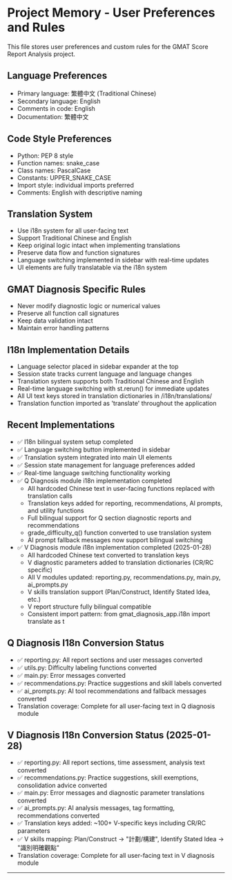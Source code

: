 # Project Memory - User Preferences and Rules

This file stores user preferences and custom rules for the GMAT Score Report Analysis project.

## Language Preferences
- Primary language: 繁體中文 (Traditional Chinese)
- Secondary language: English
- Comments in code: English
- Documentation: 繁體中文

## Code Style Preferences
- Python: PEP 8 style
- Function names: snake_case
- Class names: PascalCase
- Constants: UPPER_SNAKE_CASE
- Import style: individual imports preferred
- Comments: English with descriptive naming

## Translation System
- Use i18n system for all user-facing text
- Support Traditional Chinese and English
- Keep original logic intact when implementing translations
- Preserve data flow and function signatures
- Language switching implemented in sidebar with real-time updates
- UI elements are fully translatable via the i18n system

## GMAT Diagnosis Specific Rules
- Never modify diagnostic logic or numerical values
- Preserve all function call signatures
- Keep data validation intact
- Maintain error handling patterns

## I18n Implementation Details
- Language selector placed in sidebar expander at the top
- Session state tracks current language and language changes
- Translation system supports both Traditional Chinese and English
- Real-time language switching with st.rerun() for immediate updates
- All UI text keys stored in translation dictionaries in /i18n/translations/
- Translation function imported as 'translate' throughout the application

## Recent Implementations
- ✅ I18n bilingual system setup completed
- ✅ Language switching button implemented in sidebar
- ✅ Translation system integrated into main UI elements
- ✅ Session state management for language preferences added
- ✅ Real-time language switching functionality working
- ✅ Q Diagnosis module i18n implementation completed
  - All hardcoded Chinese text in user-facing functions replaced with translation calls
  - Translation keys added for reporting, recommendations, AI prompts, and utility functions
  - Full bilingual support for Q section diagnostic reports and recommendations
  - grade_difficulty_q() function converted to use translation system
  - AI prompt fallback messages now support bilingual switching
- ✅ V Diagnosis module i18n implementation completed (2025-01-28)
  - All hardcoded Chinese text converted to translation keys
  - V diagnostic parameters added to translation dictionaries (CR/RC specific)
  - All V modules updated: reporting.py, recommendations.py, main.py, ai_prompts.py
  - V skills translation support (Plan/Construct, Identify Stated Idea, etc.)
  - V report structure fully bilingual compatible
  - Consistent import pattern: from gmat_diagnosis_app.i18n import translate as t

## Q Diagnosis I18n Conversion Status
- ✅ reporting.py: All report sections and user messages converted
- ✅ utils.py: Difficulty labeling functions converted
- ✅ main.py: Error messages converted
- ✅ recommendations.py: Practice suggestions and skill labels converted
- ✅ ai_prompts.py: AI tool recommendations and fallback messages converted
- Translation coverage: Complete for all user-facing text in Q diagnosis module

## V Diagnosis I18n Conversion Status (2025-01-28)
- ✅ reporting.py: All report sections, time assessment, analysis text converted
- ✅ recommendations.py: Practice suggestions, skill exemptions, consolidation advice converted
- ✅ main.py: Error messages and diagnostic parameter translations converted
- ✅ ai_prompts.py: AI analysis messages, tag formatting, recommendations converted
- ✅ Translation keys added: ~100+ V-specific keys including CR/RC parameters
- ✅ V skills mapping: Plan/Construct → "計劃/構建", Identify Stated Idea → "識別明確觀點"
- Translation coverage: Complete for all user-facing text in V diagnosis module

--- 